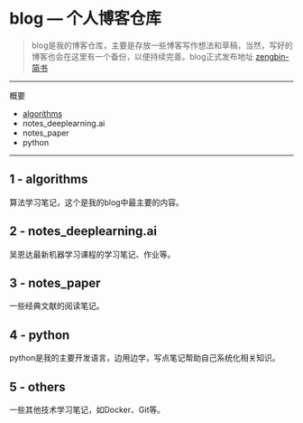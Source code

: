 # blog — 个人博客仓库
>blog是我的博客仓库，主要是存放一些博客写作想法和草稿，当然，写好的博客也会在这里有一个备份，以便持续完善。blog正式发布地址 [zengbin-简书](http://www.jianshu.com/u/0cd3889d64bb)

---
概要
* [algorithms](https://github.com/zengbin93/blog/blob/master/html/%E7%AC%AC%E4%B8%80%E8%AF%BE_%E7%AC%AC%E4%B8%89%E5%91%A8%E5%AD%A6%E4%B9%A0%E7%AC%94%E8%AE%B0.html)
* notes_deeplearning.ai
* notes_paper
* python

---
## 1 - algorithms

算法学习笔记，这个是我的blog中最主要的内容。

## 2 - notes_deeplearning.ai

吴恩达最新机器学习课程的学习笔记、作业等。

## 3 - notes_paper

一些经典文献的阅读笔记。

## 4 - python

python是我的主要开发语言，边用边学，写点笔记帮助自己系统化相关知识。

## 5 - others

一些其他技术学习笔记，如Docker、Git等。

